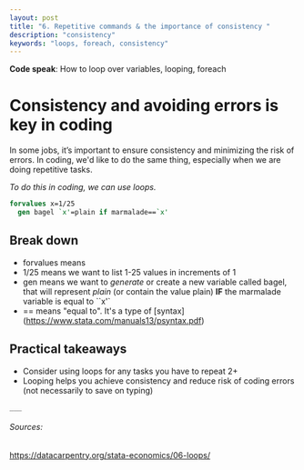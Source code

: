 ```yaml
---
layout: post
title: "6. Repetitive commands & the importance of consistency "
description: "consistency"
keywords: "loops, foreach, consistency"
---
```

**Code speak**: How to loop over variables, looping, foreach

# Consistency and avoiding errors is key in coding
In some jobs, it’s important to ensure consistency and minimizing the risk of errors. In coding, we'd like to do the same thing, especially when we are doing repetitive tasks.

_To do this in coding, we can use loops._

```stata
forvalues x=1/25
  gen bagel `x'=plain if marmalade==`x'
```
## Break down 
* forvalues means
* 1/25 means we want to list 1-25 values in increments of 1 
* gen means we want to _generate_ or create a new variable called bagel, that will represent _plain_ (or contain the value plain) **IF** the marmalade variable is equal to ``x'`
* == means "equal to". It's a type of [syntax] (https://www.stata.com/manuals13/psyntax.pdf)

## Practical takeaways 
* Consider using loops for any tasks you have to repeat 2+ 
* Looping helps you achieve consistency and reduce risk of coding errors (not necessarily to save on typing)

`___`
###### Sources: 
https://datacarpentry.org/stata-economics/06-loops/
